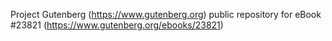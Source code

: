 Project Gutenberg (https://www.gutenberg.org) public repository for eBook #23821 (https://www.gutenberg.org/ebooks/23821)
